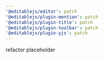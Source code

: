 ```yaml
---
'@editablejs/editor': patch
'@editablejs/plugin-mention': patch
'@editablejs/plugin-title': patch
'@editablejs/plugin-toolbar': patch
'@editablejs/plugin-yjs': patch
---
```


refactor placeholder

